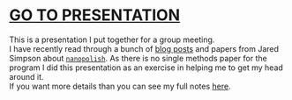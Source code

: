 # [GO TO PRESENTATION](https://mbhall88.github.io/reveal_presentations/nanopolish/nanopolish.html)

This is a presentation I put together for a group meeting.  
I have recently read through a bunch of [blog posts](https://simpsonlab.github.io/blog/) 
and papers from 
Jared Simpson about [`nanopolish`](https://github.com/jts/nanopolish). 
As there is no single methods 
paper for the program I did this presentation as an exercise in 
helping me to get my head around it.  
If you want more details than you can see my full notes [here](https://github.com/mbhall88/reveal_presentations/tree/gh-pages/nanopolish/nanopolish_notes.html).